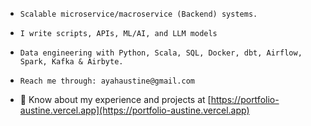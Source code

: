 

- ```
  Scalable microservice/macroservice (Backend) systems.
  ```

- ```
  I write scripts, APIs, ML/AI, and LLM models
  ```
  
- ```
  Data engineering with Python, Scala, SQL, Docker, dbt, Airflow, Spark, Kafka & Airbyte.
  ```
  
- ```
  Reach me through: ayahaustine@gmail.com
  ```
  
- 📄 Know about my experience and projects at [https://portfolio-austine.vercel.app](https://portfolio-austine.vercel.app)
